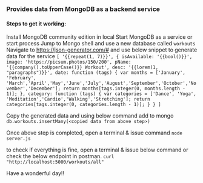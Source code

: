 ### Provides data from MongoDB as a backend service

#### Steps to get it working:
Install MongoDB community edition in local 
Start MongoDB as a service or start process
Jump to Mongo shell and use a new database called `workouts`
Navigate to https://json-generator.com/# and use below snippet to generate data for the service
`[
'{{repeat(1, 7)}}',
{
isAvailable: '{{bool()}}',
image: 'https://picsum.photos/150/200',
pName: '{{company().toUpperCase()}} Workout',
desc: '{{lorem(1, "paragraphs")}}',
date: function (tags) {
var months = ['January', 'February', 'March','April','May','June','July','August','September','October','November','December'];
return months[tags.integer(0, months.length - 1)];
},
category: function (tags) {
var categories = ['Dance', 'Yoga', 'Meditation','Cardio','Walking','Stretching'];
return categories[tags.integer(0, categories.length - 1)];
}
}
]`

Copy the generated data and using below command add to mongo 
`db.workouts.insertMany(<copied data from above step>)`

Once above step is completed, open a terminal & issue command `node server.js`

to check if everything is fine, open a terminal & issue below command or check the below endpoint in postman.
`curl "http://localhost:5000/workouts/all"`

Have a wonderful day!!